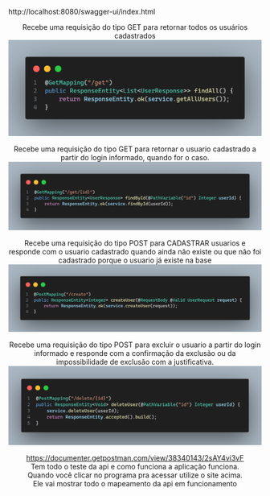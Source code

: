 http://localhost:8080/swagger-ui/index.html
<br>
<div style="text-align: center;">
Recebe uma requisição do tipo GET para retornar todos os usuários cadastrados
<img src="images/code1.png">

Recebe uma requisição do tipo GET para retornar o usuario cadastrado a partir do login informado, quando for o caso.
<img src="images/code2.png">

Recebe uma requisição do tipo POST para CADASTRAR usuarios e responde com o usuario cadastrado quando ainda não existe ou que não foi cadastrado porque o usuario já existe na base
<img src="images/code3.png">

Recebe uma requisição do tipo POST para excluir o usuario a partir do login informado e responde com a confirmação da exclusão ou da impossibilidade de exclusão com a justificativa.
<img src="images/code4.png">

https://documenter.getpostman.com/view/38340143/2sAY4vi3vF
<br>
Tem todo o teste da api e como funciona a aplicação funciona.
<br>
Quando você clicar no programa pra acessar utilize o site acima.
<br>
Ele vai mostrar todo o mapeamento da api em funcionamento
</div>